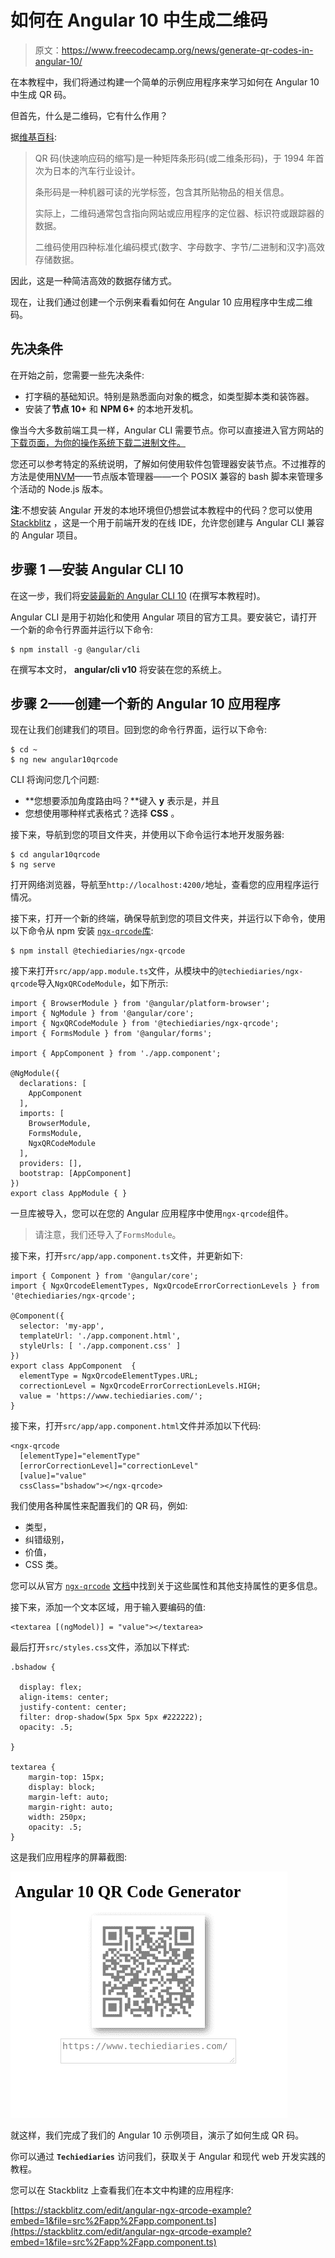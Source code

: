# 如何在 Angular 10 中生成二维码

> 原文：<https://www.freecodecamp.org/news/generate-qr-codes-in-angular-10/>

在本教程中，我们将通过构建一个简单的示例应用程序来学习如何在 Angular 10 中生成 QR 码。

但首先，什么是二维码，它有什么作用？

据[维基百科](https://en.wikipedia.org/wiki/QR_code):

> QR 码(快速响应码的缩写)是一种矩阵条形码(或二维条形码)，于 1994 年首次为日本的汽车行业设计。
> 
> 条形码是一种机器可读的光学标签，包含其所贴物品的相关信息。
> 
> 实际上，二维码通常包含指向网站或应用程序的定位器、标识符或跟踪器的数据。
> 
> 二维码使用四种标准化编码模式(数字、字母数字、字节/二进制和汉字)高效存储数据。

因此，这是一种简洁高效的数据存储方式。

现在，让我们通过创建一个示例来看看如何在 Angular 10 应用程序中生成二维码。

## 先决条件

在开始之前，您需要一些先决条件:

*   打字稿的基础知识。特别是熟悉面向对象的概念，如类型脚本类和装饰器。
*   安装了**节点 10+** 和 **NPM 6+** 的本地开发机。

像当今大多数前端工具一样，Angular CLI 需要节点。你可以直接进入官方网站的[下载页面，为你的操作系统下载二进制文件。](https://nodejs.org/downloads)

您还可以参考特定的系统说明，了解如何使用软件包管理器安装节点。不过推荐的方法是使用[NVM](https://github.com/nvm-sh/nvm)——节点版本管理器——一个 POSIX 兼容的 bash 脚本来管理多个活动的 Node.js 版本。

**注**:不想安装 Angular 开发的本地环境但仍想尝试本教程中的代码？您可以使用 [Stackblitz](https://stackblitz.com/) ，这是一个用于前端开发的在线 IDE，允许您创建与 Angular CLI 兼容的 Angular 项目。

## 步骤 1 —安装 Angular CLI 10

在这一步，我们将[安装最新的 Angular CLI 10](https://www.ahmedbouchefra.com/install-angular-cli/) (在撰写本教程时)。

Angular CLI 是用于初始化和使用 Angular 项目的官方工具。要安装它，请打开一个新的命令行界面并运行以下命令:

```
$ npm install -g @angular/cli 
```

在撰写本文时， **angular/cli v10** 将安装在您的系统上。

## **步骤 2——创建一个新的 Angular 10 应用程序**

现在让我们创建我们的项目。回到您的命令行界面，运行以下命令:

```
$ cd ~
$ ng new angular10qrcode
```

CLI 将询问您几个问题:

*   **您想要添加角度路由吗？**键入 **y** 表示是，并且
*   您想使用哪种样式表格式？选择 **CSS** 。

接下来，导航到您的项目文件夹，并使用以下命令运行本地开发服务器:

```
$ cd angular10qrcode
$ ng serve 
```

打开网络浏览器，导航至`http://localhost:4200/`地址，查看您的应用程序运行情况。

接下来，打开一个新的终端，确保导航到您的项目文件夹，并运行以下命令，使用以下命令从 npm 安装 [`ngx-qrcode`库](https://github.com/techiediaries/ngx-qrcode):

```
$ npm install @techiediaries/ngx-qrcode
```

接下来打开`src/app/app.module.ts`文件，从模块中的`@techiediaries/ngx-qrcode`导入`NgxQRCodeModule`，如下所示:

```
import { BrowserModule } from '@angular/platform-browser';
import { NgModule } from '@angular/core';
import { NgxQRCodeModule } from '@techiediaries/ngx-qrcode';
import { FormsModule } from '@angular/forms';

import { AppComponent } from './app.component';

@NgModule({
  declarations: [
    AppComponent
  ],
  imports: [
    BrowserModule,
    FormsModule,
    NgxQRCodeModule
  ],
  providers: [],
  bootstrap: [AppComponent]
})
export class AppModule { }
```

一旦库被导入，您可以在您的 Angular 应用程序中使用`ngx-qrcode`组件。

> 请注意，我们还导入了`FormsModule`。

接下来，打开`src/app/app.component.ts`文件，并更新如下:

```
import { Component } from '@angular/core';
import { NgxQrcodeElementTypes, NgxQrcodeErrorCorrectionLevels } from '@techiediaries/ngx-qrcode';

@Component({
  selector: 'my-app',
  templateUrl: './app.component.html',
  styleUrls: [ './app.component.css' ]
})
export class AppComponent  {
  elementType = NgxQrcodeElementTypes.URL;
  correctionLevel = NgxQrcodeErrorCorrectionLevels.HIGH;
  value = 'https://www.techiediaries.com/';
}
```

接下来，打开`src/app/app.component.html`文件并添加以下代码:

```
<ngx-qrcode
  [elementType]="elementType"
  [errorCorrectionLevel]="correctionLevel"
  [value]="value"
  cssClass="bshadow"></ngx-qrcode>
```

我们使用各种属性来配置我们的 QR 码，例如:

*   类型，
*   纠错级别，
*   价值，
*   CSS 类。

您可以从官方 [`ngx-qrcode`](https://www.techiediaries.com/ngx-qrcode/) [文档](https://www.techiediaries.com/ngx-qrcode/)中找到关于这些属性和其他支持属性的更多信息。

接下来，添加一个文本区域，用于输入要编码的值:

```
<textarea [(ngModel)] = "value"></textarea>
```

最后打开`src/styles.css`文件，添加以下样式:

```
.bshadow {

  display: flex;
  align-items: center;
  justify-content: center;
  filter: drop-shadow(5px 5px 5px #222222);
  opacity: .5;

}

textarea {
    margin-top: 15px; 
    display: block;
    margin-left: auto;
    margin-right: auto;
    width: 250px;
    opacity: .5;
}
```

这是我们应用程序的屏幕截图:

![Screenshot-from-2020-08-06-20-26-36](img/67a2b50f7200598174ef28ce2ad161c9.png)

就这样，我们完成了我们的 Angular 10 示例项目，演示了如何生成 QR 码。

你可以通过 **`Techiediaries`** 访问我们，获取关于 Angular 和现代 web 开发实践的教程。

您可以在 Stackblitz 上查看我们在本文中构建的应用程序:

[https://stackblitz.com/edit/angular-ngx-qrcode-example?embed=1&file=src%2Fapp%2Fapp.component.ts](https://stackblitz.com/edit/angular-ngx-qrcode-example?embed=1&file=src%2Fapp%2Fapp.component.ts)